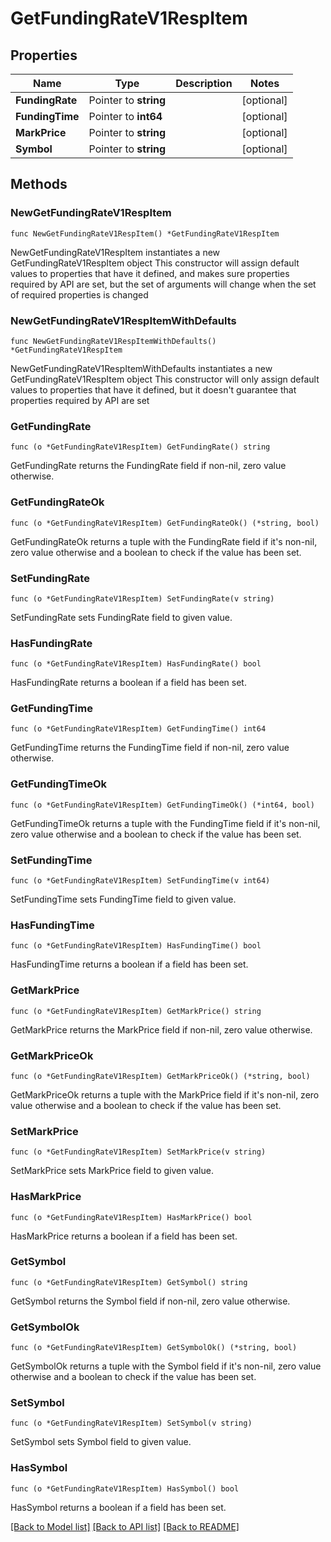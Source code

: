 # GetFundingRateV1RespItem

## Properties

Name | Type | Description | Notes
------------ | ------------- | ------------- | -------------
**FundingRate** | Pointer to **string** |  | [optional] 
**FundingTime** | Pointer to **int64** |  | [optional] 
**MarkPrice** | Pointer to **string** |  | [optional] 
**Symbol** | Pointer to **string** |  | [optional] 

## Methods

### NewGetFundingRateV1RespItem

`func NewGetFundingRateV1RespItem() *GetFundingRateV1RespItem`

NewGetFundingRateV1RespItem instantiates a new GetFundingRateV1RespItem object
This constructor will assign default values to properties that have it defined,
and makes sure properties required by API are set, but the set of arguments
will change when the set of required properties is changed

### NewGetFundingRateV1RespItemWithDefaults

`func NewGetFundingRateV1RespItemWithDefaults() *GetFundingRateV1RespItem`

NewGetFundingRateV1RespItemWithDefaults instantiates a new GetFundingRateV1RespItem object
This constructor will only assign default values to properties that have it defined,
but it doesn't guarantee that properties required by API are set

### GetFundingRate

`func (o *GetFundingRateV1RespItem) GetFundingRate() string`

GetFundingRate returns the FundingRate field if non-nil, zero value otherwise.

### GetFundingRateOk

`func (o *GetFundingRateV1RespItem) GetFundingRateOk() (*string, bool)`

GetFundingRateOk returns a tuple with the FundingRate field if it's non-nil, zero value otherwise
and a boolean to check if the value has been set.

### SetFundingRate

`func (o *GetFundingRateV1RespItem) SetFundingRate(v string)`

SetFundingRate sets FundingRate field to given value.

### HasFundingRate

`func (o *GetFundingRateV1RespItem) HasFundingRate() bool`

HasFundingRate returns a boolean if a field has been set.

### GetFundingTime

`func (o *GetFundingRateV1RespItem) GetFundingTime() int64`

GetFundingTime returns the FundingTime field if non-nil, zero value otherwise.

### GetFundingTimeOk

`func (o *GetFundingRateV1RespItem) GetFundingTimeOk() (*int64, bool)`

GetFundingTimeOk returns a tuple with the FundingTime field if it's non-nil, zero value otherwise
and a boolean to check if the value has been set.

### SetFundingTime

`func (o *GetFundingRateV1RespItem) SetFundingTime(v int64)`

SetFundingTime sets FundingTime field to given value.

### HasFundingTime

`func (o *GetFundingRateV1RespItem) HasFundingTime() bool`

HasFundingTime returns a boolean if a field has been set.

### GetMarkPrice

`func (o *GetFundingRateV1RespItem) GetMarkPrice() string`

GetMarkPrice returns the MarkPrice field if non-nil, zero value otherwise.

### GetMarkPriceOk

`func (o *GetFundingRateV1RespItem) GetMarkPriceOk() (*string, bool)`

GetMarkPriceOk returns a tuple with the MarkPrice field if it's non-nil, zero value otherwise
and a boolean to check if the value has been set.

### SetMarkPrice

`func (o *GetFundingRateV1RespItem) SetMarkPrice(v string)`

SetMarkPrice sets MarkPrice field to given value.

### HasMarkPrice

`func (o *GetFundingRateV1RespItem) HasMarkPrice() bool`

HasMarkPrice returns a boolean if a field has been set.

### GetSymbol

`func (o *GetFundingRateV1RespItem) GetSymbol() string`

GetSymbol returns the Symbol field if non-nil, zero value otherwise.

### GetSymbolOk

`func (o *GetFundingRateV1RespItem) GetSymbolOk() (*string, bool)`

GetSymbolOk returns a tuple with the Symbol field if it's non-nil, zero value otherwise
and a boolean to check if the value has been set.

### SetSymbol

`func (o *GetFundingRateV1RespItem) SetSymbol(v string)`

SetSymbol sets Symbol field to given value.

### HasSymbol

`func (o *GetFundingRateV1RespItem) HasSymbol() bool`

HasSymbol returns a boolean if a field has been set.


[[Back to Model list]](../README.md#documentation-for-models) [[Back to API list]](../README.md#documentation-for-api-endpoints) [[Back to README]](../README.md)


